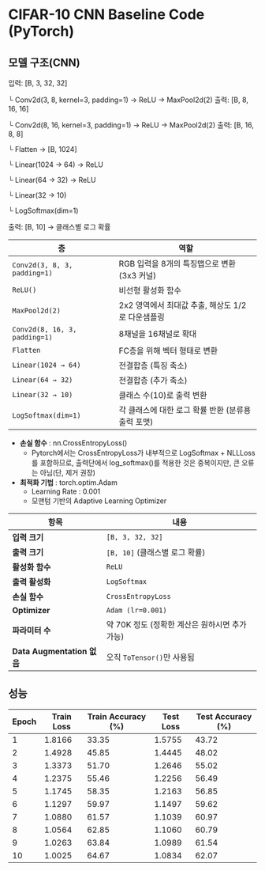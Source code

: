 # CIFAR-10 CNN Baseline Code (PyTorch)

## 모델 구조(CNN)
입력: [B, 3, 32, 32]

 └ Conv2d(3, 8, kernel=3, padding=1) → ReLU → MaxPool2d(2)
   출력: [B, 8, 16, 16]

 └ Conv2d(8, 16, kernel=3, padding=1) → ReLU → MaxPool2d(2)
   출력: [B, 16, 8, 8]

 └ Flatten → [B, 1024]

 └ Linear(1024 → 64) → ReLU

 └ Linear(64 → 32) → ReLU

 └ Linear(32 → 10)

 └ LogSoftmax(dim=1)
 
출력: [B, 10] → 클래스별 로그 확률

| 층                             | 역할                              |
| ----------------------------- | ------------------------------- |
| `Conv2d(3, 8, 3, padding=1)`  | RGB 입력을 8개의 특징맵으로 변환 (3x3 커널)   |
| `ReLU()`                      | 비선형 활성화 함수                      |
| `MaxPool2d(2)`                | 2x2 영역에서 최대값 추출, 해상도 1/2로 다운샘플링 |
| `Conv2d(8, 16, 3, padding=1)` | 8채널을 16채널로 확대                   |
| `Flatten`                     | FC층을 위해 벡터 형태로 변환               |
| `Linear(1024 → 64)`           | 전결합층 (특징 축소)                    |
| `Linear(64 → 32)`             | 전결합층 (추가 축소)                    |
| `Linear(32 → 10)`             | 클래스 수(10)로 출력 변환                |
| `LogSoftmax(dim=1)`           | 각 클래스에 대한 로그 확률 반환 (분류용 출력 포맷)  |

 - **손실 함수** : nn.CrossEntropyLoss()
    - Pytorch에서는 CrossEntropyLoss가 내부적으로 LogSoftmax + NLLLoss를 포함하므로, 출력단에서 log_softmax()를 적용한 것은 중복이지만, 큰 오류는 아님(단, 제거 권장)
 - **최적화 기법** : torch.optim.Adam
    - Learning Rate : 0.001
    - 모맨텀 기반의 Adaptive Learning Optimizer

| 항목                       | 내용                            |
| ------------------------ | ----------------------------- |
| **입력 크기**                | `[B, 3, 32, 32]`              |
| **출력 크기**                | `[B, 10]` (클래스별 로그 확률)        |
| **활성화 함수**               | `ReLU`                        |
| **출력 활성화**               | `LogSoftmax`                  |
| **손실 함수**                | `CrossEntropyLoss`            |
| **Optimizer**            | `Adam (lr=0.001)`             |
| **파라미터 수**               | 약 70K 정도 (정확한 계산은 원하시면 추가 가능) |
| **Data Augmentation 없음** | 오직 `ToTensor()`만 사용됨          |


## 성능
| Epoch | Train Loss | Train Accuracy (%) | Test Loss | Test Accuracy (%) |
|-------|------------|--------------------|-----------|--------------------|
| 1     | 1.8166     | 33.35              | 1.5755    | 43.72              |
| 2     | 1.4928     | 45.85              | 1.4445    | 48.02              |
| 3     | 1.3373     | 51.70              | 1.2646    | 55.02              |
| 4     | 1.2375     | 55.46              | 1.2256    | 56.49              |
| 5     | 1.1745     | 58.35              | 1.2163    | 56.85              |
| 6     | 1.1297     | 59.97              | 1.1497    | 59.62              |
| 7     | 1.0880     | 61.57              | 1.1039    | 60.97              |
| 8     | 1.0564     | 62.85              | 1.1060    | 60.79              |
| 9     | 1.0263     | 63.84              | 1.0989    | 61.54              |
| 10    | 1.0025     | 64.67              | 1.0834    | 62.07              |

